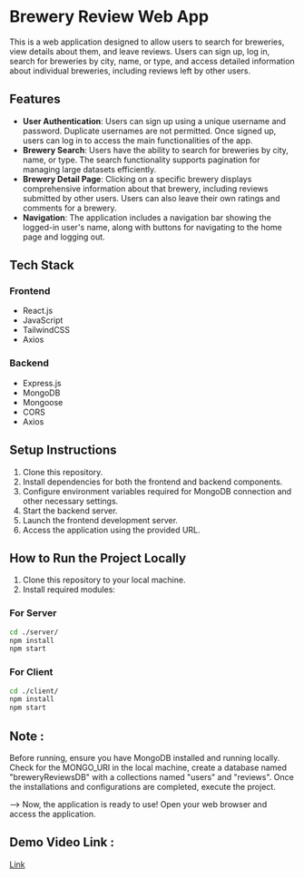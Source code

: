 # Brewery Review Web App
This is a web application designed to allow users to search for breweries, view details about them, and leave reviews. Users can sign up, log in, search for breweries by city, name, or type, and access detailed information about individual breweries, including reviews left by other users.

## Features

- **User Authentication**: Users can sign up using a unique username and password. Duplicate usernames are not permitted. Once signed up, users can log in to access the main functionalities of the app.
- **Brewery Search**: Users have the ability to search for breweries by city, name, or type. The search functionality supports pagination for managing large datasets efficiently.
- **Brewery Detail Page**: Clicking on a specific brewery displays comprehensive information about that brewery, including reviews submitted by other users. Users can also leave their own ratings and comments for a brewery.
- **Navigation**: The application includes a navigation bar showing the logged-in user's name, along with buttons for navigating to the home page and logging out.

## Tech Stack

### Frontend
- React.js
- JavaScript
- TailwindCSS
- Axios

### Backend
- Express.js
- MongoDB
- Mongoose
- CORS
- Axios

## Setup Instructions

1. Clone this repository.
2. Install dependencies for both the frontend and backend components.
3. Configure environment variables required for MongoDB connection and other necessary settings.
4. Start the backend server.
5. Launch the frontend development server.
6. Access the application using the provided URL.


## How to Run the Project Locally

1. Clone this repository to your local machine.
2. Install required modules:

### For Server

```bash
cd ./server/
npm install
npm start
```

### For Client

```bash
cd ./client/
npm install
npm start
```

## Note : 
Before running, ensure you have MongoDB installed and running locally. Check for the MONGO_URI in the local machine, create a database named "breweryReviewsDB" with a collections named "users" and "reviews".
Once the installations and configurations are completed, execute the project.

--> Now, the application is ready to use! Open your web browser and access the application.


## Demo Video Link : 
[Link](https://drive.google.com/file/d/1jruvxnF_260R27kQVXrmMokiNbxyKgow/view?usp=sharing)
